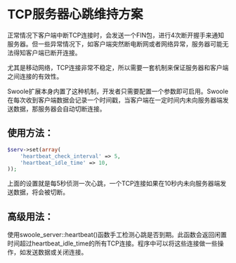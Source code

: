 # TCP服务器心跳维持方案

正常情况下客户端中断TCP连接时，会发送一个FIN包，进行4次断开握手来通知服务器。但一些异常情况下，如客户端突然断电断网或者网络异常，服务器可能无法得知客户端已断开连接。  

尤其是移动网络，TCP连接非常不稳定，所以需要一套机制来保证服务器和客户端之间连接的有效性。

Swoole扩展本身内置了这种机制，开发者只需要配置一个参数即可启用。Swoole在每次收到客户端数据会记录一个时间戳，当客户端在一定时间内未向服务器端发送数据，那服务器会自动切断连接。


使用方法：
-----
```php
$serv->set(array(
    'heartbeat_check_interval' => 5,
    'heartbeat_idle_time' => 10,
));
```
上面的设置就是每5秒侦测一次心跳，一个TCP连接如果在10秒内未向服务器端发送数据，将会被切断。

高级用法：
-----
使用swoole_server::heartbeat()函数手工检测心跳是否到期。此函数会返回闲置时间超过heartbeat_idle_time的所有TCP连接。程序中可以将这些连接做一些操作，如发送数据或关闭连接。


